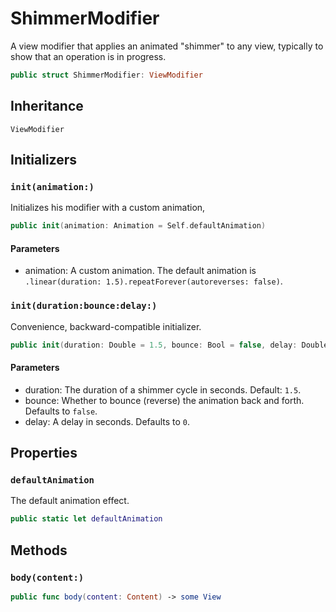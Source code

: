 # ShimmerModifier

A view modifier that applies an animated "shimmer" to any view, typically to show that
an operation is in progress.

``` swift
public struct ShimmerModifier: ViewModifier 
```

## Inheritance

`ViewModifier`

## Initializers

### `init(animation:)`

Initializes his modifier with a custom animation,

``` swift
public init(animation: Animation = Self.defaultAnimation) 
```

#### Parameters

  - animation: A custom animation. The default animation is `.linear(duration: 1.5).repeatForever(autoreverses: false)`.

### `init(duration:bounce:delay:)`

Convenience, backward-compatible initializer.

``` swift
public init(duration: Double = 1.5, bounce: Bool = false, delay: Double = 0) 
```

#### Parameters

  - duration: The duration of a shimmer cycle in seconds. Default: `1.5`.
  - bounce: Whether to bounce (reverse) the animation back and forth. Defaults to `false`.
  - delay: A delay in seconds. Defaults to `0`.

## Properties

### `defaultAnimation`

The default animation effect.

``` swift
public static let defaultAnimation 
```

## Methods

### `body(content:)`

``` swift
public func body(content: Content) -> some View 
```
